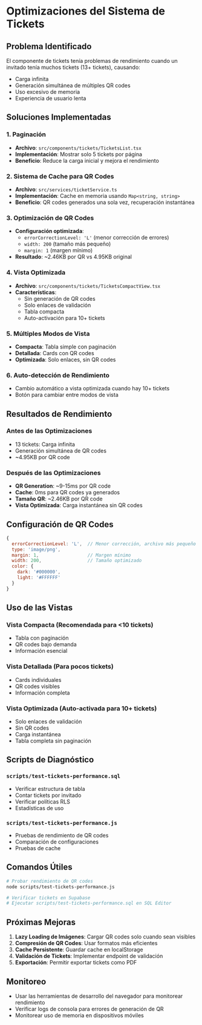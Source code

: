 # Optimizaciones del Sistema de Tickets

## Problema Identificado

El componente de tickets tenía problemas de rendimiento cuando un invitado tenía muchos tickets (13+ tickets), causando:
- Carga infinita
- Generación simultánea de múltiples QR codes
- Uso excesivo de memoria
- Experiencia de usuario lenta

## Soluciones Implementadas

### 1. **Paginación**
- **Archivo**: `src/components/tickets/TicketsList.tsx`
- **Implementación**: Mostrar solo 5 tickets por página
- **Beneficio**: Reduce la carga inicial y mejora el rendimiento

### 2. **Sistema de Cache para QR Codes**
- **Archivo**: `src/services/ticketService.ts`
- **Implementación**: Cache en memoria usando `Map<string, string>`
- **Beneficio**: QR codes generados una sola vez, recuperación instantánea

### 3. **Optimización de QR Codes**
- **Configuración optimizada**:
  - `errorCorrectionLevel: 'L'` (menor corrección de errores)
  - `width: 200` (tamaño más pequeño)
  - `margin: 1` (margen mínimo)
- **Resultado**: ~2.46KB por QR vs 4.95KB original

### 4. **Vista Optimizada**
- **Archivo**: `src/components/tickets/TicketsCompactView.tsx`
- **Características**:
  - Sin generación de QR codes
  - Solo enlaces de validación
  - Tabla compacta
  - Auto-activación para 10+ tickets

### 5. **Múltiples Modos de Vista**
- **Compacta**: Tabla simple con paginación
- **Detallada**: Cards con QR codes
- **Optimizada**: Solo enlaces, sin QR codes

### 6. **Auto-detección de Rendimiento**
- Cambio automático a vista optimizada cuando hay 10+ tickets
- Botón para cambiar entre modos de vista

## Resultados de Rendimiento

### Antes de las Optimizaciones
- 13 tickets: Carga infinita
- Generación simultánea de QR codes
- ~4.95KB por QR code

### Después de las Optimizaciones
- **QR Generation**: ~9-15ms por QR code
- **Cache**: 0ms para QR codes ya generados
- **Tamaño QR**: ~2.46KB por QR code
- **Vista Optimizada**: Carga instantánea sin QR codes

## Configuración de QR Codes

```javascript
{
  errorCorrectionLevel: 'L',  // Menor corrección, archivo más pequeño
  type: 'image/png',
  margin: 1,                  // Margen mínimo
  width: 200,                 // Tamaño optimizado
  color: {
    dark: '#000000',
    light: '#FFFFFF'
  }
}
```

## Uso de las Vistas

### Vista Compacta (Recomendada para <10 tickets)
- Tabla con paginación
- QR codes bajo demanda
- Información esencial

### Vista Detallada (Para pocos tickets)
- Cards individuales
- QR codes visibles
- Información completa

### Vista Optimizada (Auto-activada para 10+ tickets)
- Solo enlaces de validación
- Sin QR codes
- Carga instantánea
- Tabla completa sin paginación

## Scripts de Diagnóstico

### `scripts/test-tickets-performance.sql`
- Verificar estructura de tabla
- Contar tickets por invitado
- Verificar políticas RLS
- Estadísticas de uso

### `scripts/test-tickets-performance.js`
- Pruebas de rendimiento de QR codes
- Comparación de configuraciones
- Pruebas de cache

## Comandos Útiles

```bash
# Probar rendimiento de QR codes
node scripts/test-tickets-performance.js

# Verificar tickets en Supabase
# Ejecutar scripts/test-tickets-performance.sql en SQL Editor
```

## Próximas Mejoras

1. **Lazy Loading de Imágenes**: Cargar QR codes solo cuando sean visibles
2. **Compresión de QR Codes**: Usar formatos más eficientes
3. **Cache Persistente**: Guardar cache en localStorage
4. **Validación de Tickets**: Implementar endpoint de validación
5. **Exportación**: Permitir exportar tickets como PDF

## Monitoreo

- Usar las herramientas de desarrollo del navegador para monitorear rendimiento
- Verificar logs de consola para errores de generación de QR
- Monitorear uso de memoria en dispositivos móviles 